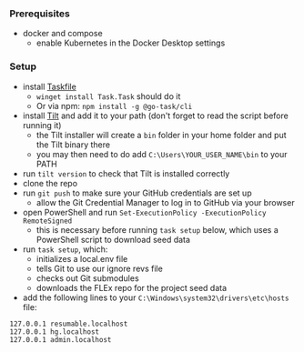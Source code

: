### Prerequisites
  * docker and compose
    * enable Kubernetes in the Docker Desktop settings

### Setup
  * install [Taskfile](https://taskfile.dev/installation/)
    * `winget install Task.Task` should do it
    * Or via npm: `npm install -g @go-task/cli`
  * install [Tilt](https://docs.tilt.dev/) and add it to your path (don't forget to read the script before running it)
    * the Tilt installer will create a `bin` folder in your home folder and put the Tilt binary there
    * you may then need to do add `C:\Users\YOUR_USER_NAME\bin` to your PATH
  * run `tilt version` to check that Tilt is installed correctly
  * clone the repo
  * run `git push` to make sure your GitHub credentials are set up
    * allow the Git Credential Manager to log in to GitHub via your browser
  * open PowerShell and run `Set-ExecutionPolicy -ExecutionPolicy RemoteSigned`
    * this is necessary before running `task setup` below, which uses a PowerShell script to download seed data
  * run `task setup`, which:
    * initializes a local.env file
    * tells Git to use our ignore revs file
    * checks out Git submodules
    * downloads the FLEx repo for the project seed data
  * add the following lines to your `C:\Windows\system32\drivers\etc\hosts` file:

```
127.0.0.1 resumable.localhost
127.0.0.1 hg.localhost
127.0.0.1 admin.localhost
```
